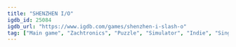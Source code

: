 ```yaml
---
title: "SHENZHEN I/O"
igdb_id: 25084
igdb_url: "https://www.igdb.com/games/shenzhen-i-slash-o"
tag: ["Main game", "Zachtronics", "Puzzle", "Simulator", "Indie", "Single player", "Bird view / Isometric", "Science fiction"]
---
```

